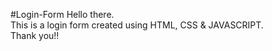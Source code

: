 #Login-Form
Hello there. <br>
This is a login form created using HTML, CSS & JAVASCRIPT. <br>
Thank you!! 
